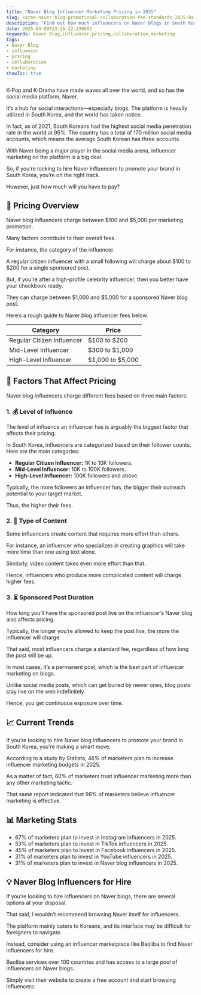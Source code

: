 ```yaml
---
title: "Naver Blog Influencer Marketing Pricing in 2025"
slug: korea-naver-blog-promotional-collaboration-fee-standards-2025-04-09
description: "Find out how much influencers on Naver blogs in South Korea charge for marketing collaborations in 2025."
date: 2025-04-09T23:26:22.339802
keywords: Naver Blog,influencer,pricing,collaboration,marketing
tags:
- Naver Blog
- influencer
- pricing
- collaboration
- marketing
showToc: true
---
```


K-Pop and K-Drama have made waves all over the world, and so has the social media platform, Naver.

It’s a hub for social interactions—especially blogs. The platform is heavily utilized in South Korea, and the world has taken notice.  

In fact, as of 2021, South Koreans had the highest social media penetration rate in the world at 95%. The country has a total of 170 million social media accounts, which means the average South Korean has three accounts.

With Naver being a major player in the social media arena, influencer marketing on the platform is a big deal.  

So, if you’re looking to hire Naver influencers to promote your brand in South Korea, you’re on the right track. 

However, just how much will you have to pay?  


## 💸 Pricing Overview

Naver blog influencers charge between $100 and $5,000 per marketing promotion.

Many factors contribute to their overall fees.  

For instance, the category of the influencer.  

A regular citizen influencer with a small following will charge about $100 to $200 for a single sponsored post.  

But, if you’re after a high-profile celebrity influencer, then you better have your checkbook ready.   

They can charge between $1,000 and $5,000 for a sponsored Naver blog post.  

Here’s a rough guide to Naver blog influencer fees below.  

| Category                   | Price                     |
|----------------------------|---------------------------|
| Regular Citizen Influencer  | $100 to $200              |
| Mid-Level Influencer        | $300 to $1,000            |
| High-Level Influencer       | $1,000 to $5,000          |


## 📢 Factors That Affect Pricing

Naver blog influencers charge different fees based on three main factors:  

### 1. 💰 Level of Influence

The level of influence an influencer has is arguably the biggest factor that affects their pricing.  

In South Korea, influencers are categorized based on their follower counts. Here are the main categories:  

- **Regular Citizen Influencer:** 1K to 10K followers. 
- **Mid-Level Influencer:** 10K to 100K followers.
- **High-Level Influencer:** 100K followers and above.  

Typically, the more followers an influencer has, the bigger their outreach potential to your target market.   

Thus, the higher their fees.

### 2. 📝 Type of Content

Some influencers create content that requires more effort than others.  

For instance, an influencer who specializes in creating graphics will take more time than one using text alone.  

Similarly, video content takes even more effort than that.   

Hence, influencers who produce more complicated content will charge higher fees.

### 3. ⏳ Sponsored Post Duration

How long you’ll have the sponsored post live on the influencer’s Naver blog also affects pricing.  

Typically, the longer you’re allowed to keep the post live, the more the influencer will charge.  

That said, most influencers charge a standard fee, regardless of how long the post will be up.  

In most cases, it’s a permanent post, which is the best part of influencer marketing on blogs. 

Unlike social media posts, which can get buried by newer ones, blog posts stay live on the web indefinitely.  

Hence, you get continuous exposure over time.  


## 📈 Current Trends

If you’re looking to hire Naver blog influencers to promote your brand in South Korea, you’re making a smart move.

According to a study by Statista, 46% of marketers plan to increase influencer marketing budgets in 2025.  

As a matter of fact, 60% of marketers trust influencer marketing more than any other marketing tactic.  

That same report indicated that 98% of marketers believe influencer marketing is effective.


## 📊 Marketing Stats

- 67% of marketers plan to invest in Instagram influencers in 2025.
- 53% of marketers plan to invest in TikTok influencers in 2025.
- 45% of marketers plan to invest in Facebook influencers in 2025.
- 31% of marketers plan to invest in YouTube influencers in 2025.
- 31% of marketers plan to invest in Naver blog influencers in 2025.


## 💡 Naver Blog Influencers for Hire

If you’re looking to hire influencers on Naver blogs, there are several options at your disposal.   

That said, I wouldn’t recommend browsing Naver itself for influencers.   

The platform mainly caters to Koreans, and its interface may be difficult for foreigners to navigate.   

Instead, consider using an influencer marketplace like Baoliba to find Naver influencers for hire.   

Baoliba services over 100 countries and has access to a large pool of influencers on Naver blogs.  

Simply visit their website to create a free account and start browsing influencers.